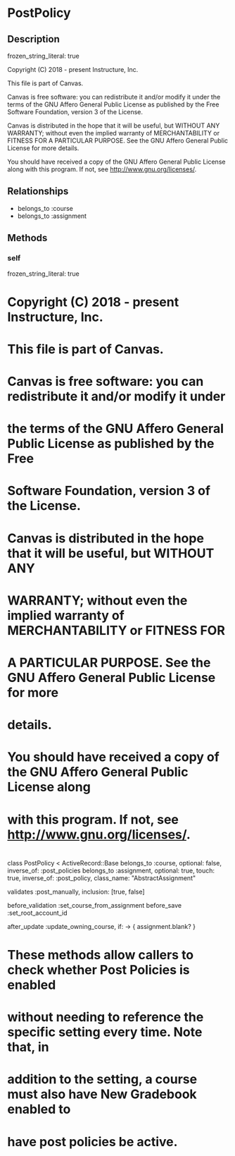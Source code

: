 # PostPolicy

## Description

frozen_string_literal: true

Copyright (C) 2018 - present Instructure, Inc.

This file is part of Canvas.

Canvas is free software: you can redistribute it and/or modify it under
the terms of the GNU Affero General Public License as published by the Free
Software Foundation, version 3 of the License.

Canvas is distributed in the hope that it will be useful, but WITHOUT ANY
WARRANTY; without even the implied warranty of MERCHANTABILITY or FITNESS FOR
A PARTICULAR PURPOSE. See the GNU Affero General Public License for more
details.

You should have received a copy of the GNU Affero General Public License along
with this program. If not, see <http://www.gnu.org/licenses/>.


## Relationships

- belongs_to :course
- belongs_to :assignment

## Methods

### self

frozen_string_literal: true

#
# Copyright (C) 2018 - present Instructure, Inc.
#
# This file is part of Canvas.
#
# Canvas is free software: you can redistribute it and/or modify it under
# the terms of the GNU Affero General Public License as published by the Free
# Software Foundation, version 3 of the License.
#
# Canvas is distributed in the hope that it will be useful, but WITHOUT ANY
# WARRANTY; without even the implied warranty of MERCHANTABILITY or FITNESS FOR
# A PARTICULAR PURPOSE. See the GNU Affero General Public License for more
# details.
#
# You should have received a copy of the GNU Affero General Public License along
# with this program. If not, see <http://www.gnu.org/licenses/>.
#
class PostPolicy < ActiveRecord::Base
  belongs_to :course, optional: false, inverse_of: :post_policies
  belongs_to :assignment, optional: true, touch: true, inverse_of: :post_policy, class_name: "AbstractAssignment"

  validates :post_manually, inclusion: [true, false]

  before_validation :set_course_from_assignment
  before_save :set_root_account_id

  after_update :update_owning_course, if: -> { assignment.blank? }

  # These methods allow callers to check whether Post Policies is enabled
  # without needing to reference the specific setting every time. Note that, in
  # addition to the setting, a course must also have New Gradebook enabled to
  # have post policies be active.

